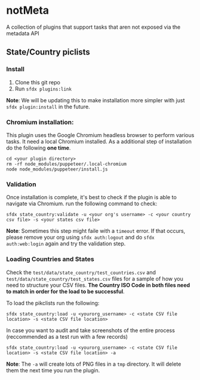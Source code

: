 notMeta
=======

A collection of plugins that support tasks that aren not exposed via the metadata API

## State/Country piclists

### Install

1. Clone this git repo
2. Run `sfdx plugins:link`

__Note__: We will be updating this to make installation more simpler with just `sfdx plugin:install` in the future.


### Chromium installation:

This plugin uses the Google Chromium headless browser to perform various tasks. It need a local Chromium installed. As a additional step of installation do the following __one time__.

```
cd <your plugin directory>
rm -rf node_modules/puppeteer/.local-chromium
node node_modules/puppeteer/install.js
```

### Validation

Once installation is complete, it's best to check if the plugin is able to navigate via Chromium. run the following command to check:

```
sfdx state_country:validate -u <your org's username> -c <your country csv file> -s <your states csv file>
```

__Note__: Sometimes this step might faile with a `timeout` error. If that occurs, please remove your org using `sfdx auth:logout` and do `sfdx auth:web:login` again and try the validation step.

### Loading Countries and States

Check the `test/data/state_country/test_countries.csv` and `test/data/state_country/test_states.csv` files for a sample of how you need to structure your CSV files. __The Country ISO Code in both files need to match in order for the load to be successful__.

To load the pikclists run the following:

`sfdx state_country:load -u <yourorg_username> -c <state CSV file location> -s <state CSV file location>`

In case you want to audit and take screenshots of the entire process (reccommended as a test run with a few records)

`sfdx state_country:load -u <yourorg_username> -c <state CSV file location> -s <state CSV file location> -a `

__Note__: The `-a` will create lots of PNG files in a `tmp` directory. It will delete them the next time you run the plugin.
